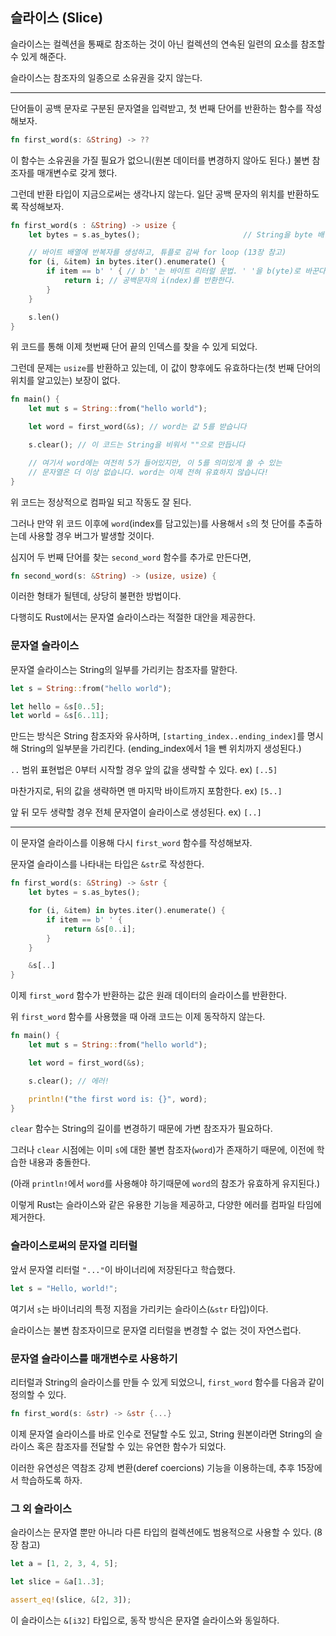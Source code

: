 ## 슬라이스 (Slice)

슬라이스는 컬렉션을 통째로 참조하는 것이 아닌 컬렉션의 연속된 일련의 요소를 참조할 수 있게 해준다.

슬라이스는 참조자의 일종으로 소유권을 갖지 않는다.

---

단어들이 공백 문자로 구분된 문자열을 입력받고, 첫 번째 단어를 반환하는 함수를 작성해보자.

```rust
fn first_word(s: &String) -> ??
```

이 함수는 소유권을 가질 필요가 없으니(원본 데이터를 변경하지 않아도 된다.) 불변 참조자를 매개변수로 갖게 했다.

그런데 반환 타입이 지금으로써는 생각나지 않는다. 일단 공백 문자의 위치를 반환하도록 작성해보자.

```rust
fn first_word(s : &String) -> usize {
    let bytes = s.as_bytes();                       // String을 byte 배열로 변환한다.

    // 바이트 배열에 반복자를 생성하고, 튜플로 감싸 for loop (13장 참고)
    for (i, &item) in bytes.iter().enumerate() {
        if item == b' ' { // b' '는 바이트 리터럴 문법. ' '을 b(yte)로 바꾼다.
            return i; // 공백문자의 i(ndex)를 반환한다.
        }
    }

    s.len()
}
```

위 코드를 통해 이제 첫번째 단어 끝의 인덱스를 찾을 수 있게 되었다.

그런데 문제는 `usize`를 반환하고 있는데, 이 값이 향후에도 유효하다는(첫 번째 단어의 위치를 알고있는) 보장이 없다.

```rust
fn main() {
    let mut s = String::from("hello world");

    let word = first_word(&s); // word는 값 5를 받습니다

    s.clear(); // 이 코드는 String을 비워서 ""으로 만듭니다

    // 여기서 word에는 여전히 5가 들어있지만, 이 5를 의미있게 쓸 수 있는
    // 문자열은 더 이상 없습니다. word는 이제 전혀 유효하지 않습니다!
}
```

위 코드는 정상적으로 컴파일 되고 작동도 잘 된다.

그러나 만약 위 코드 이후에 `word`(index를 담고있는)를 사용해서 `s`의 첫 단어를 추출하는데 사용할 경우 버그가 발생할 것이다.

심지어 두 번째 단어를 찾는 `second_word` 함수를 추가로 만든다면,

```rust
fn second_word(s: &String) -> (usize, usize) {
```

이러한 형태가 될텐데, 상당히 불편한 방법이다.

다행히도 Rust에서는 문자열 슬라이스라는 적절한 대안을 제공한다.

### 문자열 슬라이스

문자열 슬라이스는 String의 일부를 가리키는 참조자를 말한다.

```rust
let s = String::from("hello world");

let hello = &s[0..5];
let world = &s[6..11];
```

만드는 방식은 String 참조자와 유사하며, `[starting_index..ending_index]`를 명시해 String의 일부분을 가리킨다. (ending_index에서 1을 뺀 위치까지 생성된다.)

`..` 범위 표현법은 0부터 시작할 경우 앞의 값을 생략할 수 있다. ex) `[..5]`

마찬가지로, 뒤의 값을 생략하면 맨 마지막 바이트까지 포함한다. ex) `[5..]`

앞 뒤 모두 생략할 경우 전체 문자열이 슬라이스로 생성된다. ex) `[..]`

---

이 문자열 슬라이스를 이용해 다시 `first_word` 함수를 작성해보자.

문자열 슬라이스를 나타내는 타입은 `&str`로 작성한다.

```rust
fn first_word(s: &String) -> &str {
    let bytes = s.as_bytes();

    for (i, &item) in bytes.iter().enumerate() {
        if item == b' ' {
            return &s[0..i];
        }
    }

    &s[..]
}
```

이제 `first_word` 함수가 반환하는 값은 원래 데이터의 슬라이스를 반환한다.

위 `first_word` 함수를 사용했을 때 아래 코드는 이제 동작하지 않는다.

```rust
fn main() {
    let mut s = String::from("hello world");

    let word = first_word(&s);

    s.clear(); // 에러!

    println!("the first word is: {}", word);
}
```

`clear` 함수는 String의 길이를 변경하기 때문에 가변 참조자가 필요하다.

그러나 `clear` 시점에는 이미 `s`에 대한 불변 참조자(`word`)가 존재하기 때문에, 이전에 학습한 내용과 충돌한다.

(아래 `println!`에서 `word`를 사용해야 하기때문에 `word`의 참조가 유효하게 유지된다.)

이렇게 Rust는 슬라이스와 같은 유용한 기능을 제공하고, 다양한 에러를 컴파일 타임에 제거한다.

### 슬라이스로써의 문자열 리터럴

앞서 문자열 리터럴 `"..."`이 바이너리에 저장된다고 학습했다.

```rust
let s = "Hello, world!";
```

여기서 `s`는 바이너리의 특정 지점을 가리키는 슬라이스(`&str` 타입)이다.

슬라이스는 불변 참조자이므로 문자열 리터럴을 변경할 수 없는 것이 자연스럽다.

### 문자열 슬라이스를 매개변수로 사용하기

리터럴과 String의 슬라이스를 만들 수 있게 되었으니, `first_word` 함수를 다음과 같이 정의할 수 있다.

```rust
fn first_word(s: &str) -> &str {...}
```

이제 문자열 슬라이스를 바로 인수로 전달할 수도 있고, String 원본이라면 String의 슬라이스 혹은 참조자를 전달할 수 있는 유연한 함수가 되었다.

이러한 유연성은 역참조 강제 변환(deref coercions) 기능을 이용하는데, 추후 15장에서 학습하도록 하자.

### 그 외 슬라이스

슬라이스는 문자열 뿐만 아니라 다른 타입의 컬렉션에도 범용적으로 사용할 수 있다. (8장 참고)

```rust
let a = [1, 2, 3, 4, 5];

let slice = &a[1..3];

assert_eq!(slice, &[2, 3]);
```

이 슬라이스는 `&[i32]` 타입으로, 동작 방식은 문자열 슬라이스와 동일하다.
